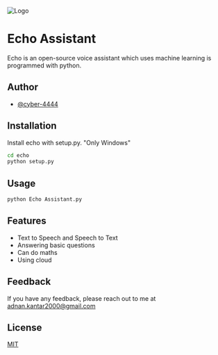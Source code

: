
![Logo](https://echo.adnank0.repl.co/images/gradiant_logo.png)


    
# Echo Assistant
Echo is an open-source voice assistant which uses machine learning is programmed with python.


## Author

- [@cyber-4444](https://github.com/cyber-4444/)

  
## Installation

Install echo with setup.py. "Only Windows"

```bash
cd echo
python setup.py
```
    
## Usage

```python
python Echo Assistant.py
```

  
## Features

- Text to Speech and Speech to Text
- Answering basic questions
- Can do maths
- Using cloud

  
## Feedback

If you have any feedback, please reach out to me at adnan.kantar2000@gmail.com

  
## License

[MIT](https://choosealicense.com/licenses/mit/)

  
